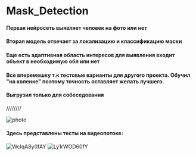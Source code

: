 # Mask_Detection

#### Первая нейросеть выявляет человек на фото или нет
#### Вторая модель отвечает за локализацию и классификацию маски
#### Еще есть адаптивная область интересов для выявления входит объект в необходимую обл или нет
  
#### Все вперемешку т.к тестовые варианты для другого проекта. Обучил "на коленке" поэтому точность оставляет желать лучшего. 
#### Выгрузил только для собеседования

////////

![photo](https://user-images.githubusercontent.com/55453859/114118500-95a39c80-98f1-11eb-8cdd-2232e43a84e0.png)


#### Здесь представлены тесты на видеопотоке:
 
![WclqA8y0fAY](https://user-images.githubusercontent.com/55453859/114118284-380f5000-98f1-11eb-863c-116ce22ea604.jpg)
![Ly1rWOD60fY](https://user-images.githubusercontent.com/55453859/114118291-3a71aa00-98f1-11eb-8059-c4276a49521d.jpg)



